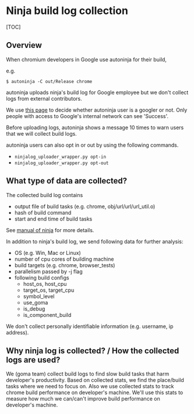 # Ninja build log collection

[TOC]

## Overview

When chromium developers in Google use autoninja for their build,

e.g.
```
$ autoninja -C out/Release chrome
```

autoninja uploads ninja's build log for Google employee but we don't collect
logs from external contributors.

We use [this page](https://chromium-build-stats-staging.appspot.com/should-upload)
to decide whether autoninja user is a googler or not. Only people with access to
Google's internal network can see 'Success'.

Before uploading logs, autoninja shows a message 10 times to warn users that we
will collect build logs.

autoninja users can also opt in or out by using the following commands.

* `ninjalog_uploader_wrapper.py opt-in`
* `ninjalog_uploader_wrapper.py opt-out`

## What type of data are collected?

The collected build log contains

* output file of build tasks (e.g. chrome, obj/url/url/url_util.o)
* hash of build command
* start and end time of build tasks

See [manual of ninja](https://ninja-build.org/manual.html#ref_log) for more
details.

In addition to ninja's build log, we send following data for further analysis:

* OS (e.g. Win, Mac or Linux)
* number of cpu cores of building machine
* build targets (e.g. chrome, browser_tests)
* parallelism passed by -j flag
* following build configs
  * host\_os, host\_cpu
  * target\_os, target\_cpu
  * symbol\_level
  * use\_goma
  * is\_debug
  * is\_component\_build

 We don't collect personally identifiable information
(e.g. username, ip address).

## Why ninja log is collected? / How the collected logs are used?

We (goma team) collect build logs to find slow build tasks that harm developer's
productivity. Based on collected stats, we find the place/build tasks where we
need to focus on. Also we use collected stats to track chrome build performance
on developer's machine. We'll use this stats to measure how much we can/can't
improve build performance on developer's machine.
